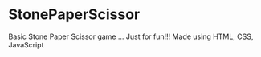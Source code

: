# StonePaperScissor
Basic Stone Paper Scissor game ... Just for fun!!! Made using HTML, CSS, JavaScript